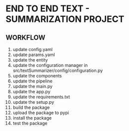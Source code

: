# END TO END TEXT - SUMMARIZATION PROJECT

## WORKFLOW

1. update config.yaml
2. update params.yaml
3. update the entity
4. update the configuration manager in src/textSummarizer/config/configuration.py
5. update the components
6. update the pipeline
7. update the main.py
8. update the app.py
9. update the requirements.txt
10. update the setup.py
11. build the package
12. upload the package to pypi
13. install the package
14. test the package
